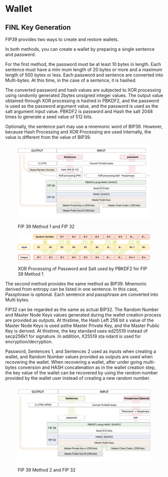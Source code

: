 # Wallet

## FINL Key Generation



FIP39 provides two ways to create and restore wallets.

In both methods, you can create a wallet by preparing a single sentence and password.

For the first method, the password must be at least 10 bytes in length. Each sentence must have a mini mum length of 20 bytes or more and a maximum length of 500 bytes or less. Each password and sentence are converted into Multi-bytes. At this time, in the case of a sentence, it is hashed.

The converted password and hash values are subjected to XOR processing using randomly generated 2bytes unsigned integer values. The output value obtained through XOR processing is hashed in PBKDF2, and the password is used as the password argument value, and the password is used as the salt argument input value. PBKDF2 is password and Hash the salt 2048 times to generate a seed value of 512 bits.

Optionally, the sentence part may use a mnemonic word of BIP39. However, because Hash Processing and XOR Processing are used internally, the value is different from the value of BIP39.&#x20;

<figure><img src="../../../.gitbook/assets/image.png" alt=""><figcaption><p>FIP 39 Method 1 and FIP 32</p></figcaption></figure>

<figure><img src="../../../.gitbook/assets/image (2).png" alt=""><figcaption><p>XOR Processing of Password and Salt used by PBKDF2 for FIP 39 Method 1</p></figcaption></figure>

The second method provides the same method as BIP39. Mnemonic derived from entropy can be listed in one sentence. In this case, Passphrase is optional. Each sentence and passphrase are converted into Multi bytes.

FIP32 can be regarded as the same as actual BIP32. The Random Number and Master Node Keys values generated during the wallet creation process are provided as outputs. At thistime, the Hash Left 256 bit s value of the Master Node Keys is used asthe Master Private Key, and the Master Public Key is derived. At thistime, the key standard uses ed25519 instead of secp256k1 for signature. In addition, X25519 sta ndard is used for encryption/decryption.

Password, Sentences 1, and Sentences 2 used as inputs when creating a wallet, and Random Number values provided as outputs are used when recovering the wallet. When recovering a wallet, after under going multi-bytes conversion and HASH concatenation as in the wallet creation step, the key value of the wallet can be recovered by using the random number provided by the wallet user instead of creating a new random number.

<figure><img src="../../../.gitbook/assets/image (3).png" alt=""><figcaption><p>FIP 39 Method 2 and FIP 32</p></figcaption></figure>

